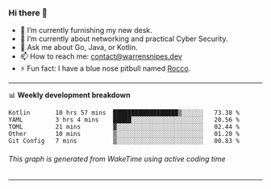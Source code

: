 ### Hi there 👋

- 🔭 I’m currently furnishing my new desk.
- 🌱 I’m currently about networking and practical Cyber Security.
- 💬 Ask me about Go, Java, or Kotlin.
- 📫 How to reach me: contact@warrensnipes.dev
- ⚡ Fun fact: I have a blue nose pitbull named [Rocco](https://i.imgur.com/iLsSCKu.jpg).

-------

📊 **Weekly development breakdown**
<!--START_SECTION:waka-->
```text
Kotlin       10 hrs 57 mins  ██████████████████▒░░░░░░   73.38 % 
YAML         3 hrs 4 mins    █████░░░░░░░░░░░░░░░░░░░░   20.56 % 
TOML         21 mins         ▓░░░░░░░░░░░░░░░░░░░░░░░░   02.44 % 
Other        10 mins         ▒░░░░░░░░░░░░░░░░░░░░░░░░   01.20 % 
Git Config   7 mins          ▒░░░░░░░░░░░░░░░░░░░░░░░░   00.83 % 
```
<!--END_SECTION:waka-->
###### *This graph is generated from WakeTime using active coding time*
-------
